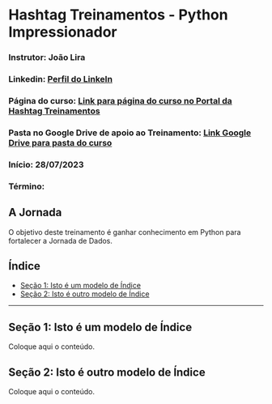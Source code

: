# Hashtag Treinamentos - Python Impressionador

### **Instrutor**: João Lira
### **Linkedin**: [Perfil do LinkeIn](https://www.linkedin.com/in/jo%C3%A3o-paulo-rodrigues-de-lira-50664758/)
### **Página do curso**: [Link para página do curso  no Portal da Hashtag Treinamentos](https://portalhashtag.com/login)
### **Pasta no Google Drive de apoio ao Treinamento**: [Link Google Drive para pasta do curso](https://drive.google.com/drive/folders/1qwOR4SUJX7ww1DDKrtI5r6ssP5WvZ6g7?usp=drive_link)
### **Início**: 28/07/2023
### **Término**: 

## A Jornada

O objetivo deste treinamento é ganhar conhecimento em Python para fortalecer a Jornada de Dados.

## Índice

- [Seção 1: Isto é um modelo de Índice](#seção-1-isto-é-um-modelo-de-índice)
- [Seção 2: Isto é outro modelo de Índice](#seção-2-isto-é-outro-modelo-de-índice)

---

## Seção 1: Isto é um modelo de Índice

Coloque aqui o conteúdo.

## Seção 2: Isto é outro modelo de Índice

Coloque aqui o conteúdo.
